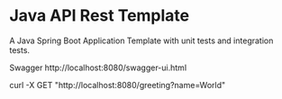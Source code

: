 # Java API Rest Template
A Java Spring Boot Application Template with unit tests and integration tests.

Swagger
http://localhost:8080/swagger-ui.html

curl -X GET "http://localhost:8080/greeting?name=World"
